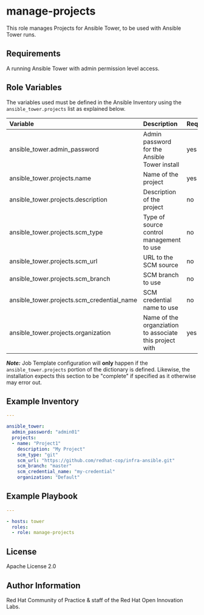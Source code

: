 manage-projects
===============

This role manages Projects for Ansible Tower, to be used with Ansible Tower runs.

## Requirements

A running Ansible Tower with admin permission level access.


## Role Variables

The variables used must be defined in the Ansible Inventory using the `ansible_tower.projects` list as explained below.


| Variable | Description | Required | Defaults |
|:---------|:------------|:---------|:---------|
|ansible_tower.admin_password|Admin password for the Ansible Tower install|yes||
|ansible_tower.projects.name|Name of the project|yes||
|ansible_tower.projects.description|Description of the project|no||
|ansible_tower.projects.scm_type|Type of source control management to use|no|git|
|ansible_tower.projects.scm_url|URL to the SCM source|no||
|ansible_tower.projects.scm_branch|SCM branch to use|no|master|
|ansible_tower.projects.scm_credential_name|SCM credential name to use|no|null|
|ansible_tower.projects.organization|Name of the organziation to associate this project with|yes||

**_Note:_** Job Template configuration will **only** happen if the `ansible_tower.projects` portion of the dictionary is defined. Likewise, the installation expects this section to be "complete" if specified as it otherwise may error out.


## Example Inventory

```yaml
---

ansible_tower:
  admin_password: "admin01"
  projects:
  - name: "Project1"
    description: "My Project"
    scm_type: "git"
    scm_url: "https://github.com/redhat-cop/infra-ansible.git"
    scm_branch: "master"
    scm_credential_name: "my-credential"
    organization: "Default"
```

## Example Playbook

```yaml
---

- hosts: tower
  roles:
  - role: manage-projects
```


License
-------

Apache License 2.0


Author Information
------------------

Red Hat Community of Practice & staff of the Red Hat Open Innovation Labs.
